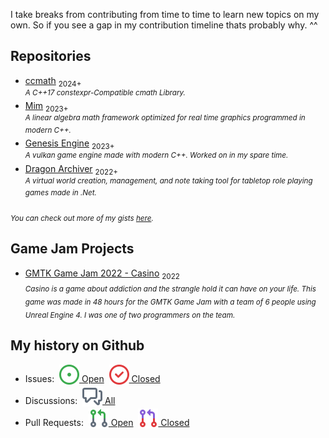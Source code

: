 I take breaks from contributing from time to time to learn new topics on my own. So if you see a gap in my contribution timeline thats probably why. ^^

## Repositories

- [ccmath](https://github.com/Rinzii/ccmath) <sub>2024+</sub><br /><sup>_A C++17 constexpr-Compatible cmath Library._</sup>
- [Mim](https://github.com/Rinzii/Mim) <sub>2023+</sub><br /><sup>_A linear algebra math framework optimized for real time graphics programmed in modern C++._</sup>
- [Genesis Engine](https://github.com/Rinzii/Genesis) <sub>2023+</sub><br /><sup>_A vulkan game engine made with modern C++. Worked on in my spare time._</sup>
- [Dragon Archiver](https://github.com/WizWorksInc/DragonArchiver) <sub>2022+</sub><br /><sup>_A virtual world creation, management, and note taking tool for tabletop role playing games made in .Net._</sup>
> </details>
<sub>_You can check out more of my gists [here](https://gist.github.com/Rinzii)._</sub>

## Game Jam Projects
- [GMTK Game Jam 2022 - Casino](https://fatal7x.itch.io/gmtk2022-casino) <sub>2022</sub><br /><sub>_Casino is a game about addiction and the strangle hold it can have on your life. This game was made in 48 hours for the GMTK Game Jam with a team of 6 people using Unreal Engine 4. I was one of two programmers on the team._</sub>

## My history on Github
- Issues: &nbsp;<a href="https://github.com/search?q=author%3ARinzii+is%3Aissue+is%3Aopen"><sub><img src="https://raw.githubusercontent.com/ZacharyPatten/ZacharyPatten/main/Resources/GitHub/issue-open.svg" title="Go To Open Issues"></sub> Open</a> &nbsp;<a href="https://github.com/search?q=author%3ARinzii+is%3Aissue+is%3Aclosed"><sub><img src="https://raw.githubusercontent.com/ZacharyPatten/ZacharyPatten/main/Resources/GitHub/issue-closed.svg" title="Go To Closed Issues"></sub> Closed</a>
- Discussions: &nbsp;<a href="https://github.com/search?q=author%3ARinzii&type=discussions"><sub><img src="https://raw.githubusercontent.com/ZacharyPatten/ZacharyPatten/main/Resources/GitHub/comment-discussion-16.svg" title="Go To Discussions"></sub> All</a>
- Pull Requests: &nbsp;<a href="https://github.com/search?q=is%3Aopen+is%3Apull-request+author%3ARinzii+archived%3Afalse"><sub><img src="https://raw.githubusercontent.com/ZacharyPatten/ZacharyPatten/main/Resources/GitHub/git-pull-request-16.svg" title="Go To Open Pull Requests"></sub> Open</a> &nbsp;<a href="https://github.com/search?q=is%3Aclosed+is%3Apull-request+author%3ARinzii+archived%3Afalse"><sub><img src="https://raw.githubusercontent.com/ZacharyPatten/ZacharyPatten/main/Resources/GitHub/git-pull-request-closed-16.svg" title="Go To Closed Pull Requests"></sub> Closed</a>

